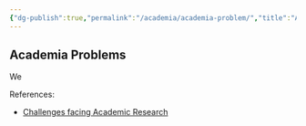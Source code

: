 ```yaml
---
{"dg-publish":true,"permalink":"/academia/academia-problem/","title":"Academia Problems","created":"2023-03-04T04:06:11.718+07:00","updated":"2023-03-07T07:10:26.536+07:00"}
---
```



## Academia Problems

We

References:

- [Challenges facing Academic Research](https://miro.com/app/board/uXjVOkNfljM=/)
